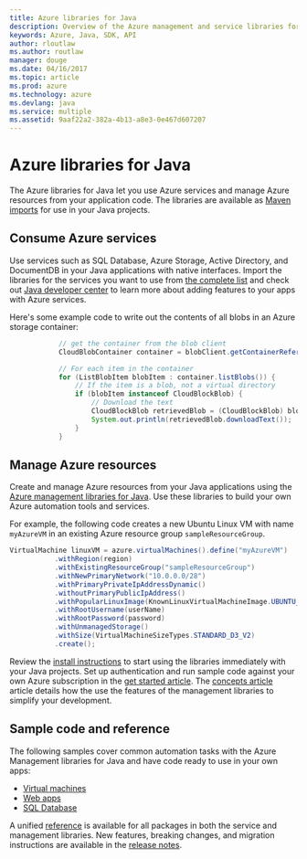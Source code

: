 ```yaml
---
title: Azure libraries for Java
description: Overview of the Azure management and service libraries for Java
keywords: Azure, Java, SDK, API
author: rloutlaw
ms.author: routlaw
manager: douge
ms.date: 04/16/2017
ms.topic: article
ms.prod: azure
ms.technology: azure
ms.devlang: java
ms.service: multiple
ms.assetid: 9aaf22a2-382a-4b13-a8e3-0e467d607207
---
```


# Azure libraries for Java

The Azure libraries for Java let you use Azure services and manage Azure resources from your application code. The libraries are available as [Maven imports](java-sdk-azure-install.md) for use in your Java projects. 

## Consume Azure services

Use services such as SQL Database, Azure Storage, Active Directory, and DocumentDB in your Java applications with native interfaces. Import the libraries for the services you want to use from [the complete list](java-sdk-azure-install.md) and check out [Java developer center](https://azure.microsoft.com/develop/java/) to learn more about adding features to your apps with Azure services.

Here's some example code to write out the contents of all blobs in an Azure storage container:

```java
            // get the container from the blob client
			CloudBlobContainer container = blobClient.getContainerReference("blobcontainer");

			// For each item in the container
			for (ListBlobItem blobItem : container.listBlobs()) {
			    // If the item is a blob, not a virtual directory
			    if (blobItem instanceof CloudBlockBlob) {
			        // Download the text
			    	CloudBlockBlob retrievedBlob = (CloudBlockBlob) blobItem;
			    	System.out.println(retrievedBlob.downloadText());
			    }
			}
```

## Manage Azure resources

Create and manage Azure resources from your Java applications using the [Azure management libraries for Java](java-sdk-azure-get-started.md). 
Use these libraries to build your own Azure automation tools and services. 

For example, the following code creates a new Ubuntu Linux VM with name `myAzureVM` in an existing Azure resource group `sampleResourceGroup`. 

```java
VirtualMachine linuxVM = azure.virtualMachines().define("myAzureVM")
           .withRegion(region)
           .withExistingResourceGroup("sampleResourceGroup")
           .withNewPrimaryNetwork("10.0.0.0/28")
           .withPrimaryPrivateIpAddressDynamic()
           .withoutPrimaryPublicIpAddress()
           .withPopularLinuxImage(KnownLinuxVirtualMachineImage.UBUNTU_SERVER_16_04_LTS)
           .withRootUsername(userName)
           .withRootPassword(password)
           .withUnmanagedStorage()
           .withSize(VirtualMachineSizeTypes.STANDARD_D3_V2)
           .create();
 ```

Review the [install instructions](java-sdk-azure-install.md) to start using the libraries immediately with your Java projects. Set up authentication and run sample code against your own Azure subscription in the [get started article](java-sdk-azure-get-started.md). The [concepts article](java-sdk-azure-concepts.md) article details how the use the features of the management libraries to simplify your development. 

## Sample code and reference

The following samples cover common automation tasks with the Azure Management libraries for Java and have code ready to use in your own apps:

- [Virtual machines](java-sdk-azure-virtual-machine-samples.md)
- [Web apps](java-sdk-azure-web-apps-samples.md)
- [SQL Database](java-sdk-azure-sql-database-samples.md)
   
A unified [reference](https://docs.microsoft.com/java/api) is available for all packages in both the service and management libraries. New features, breaking changes, and migration instructions are available in the [release notes](java-sdk-azure-release-notes.md).